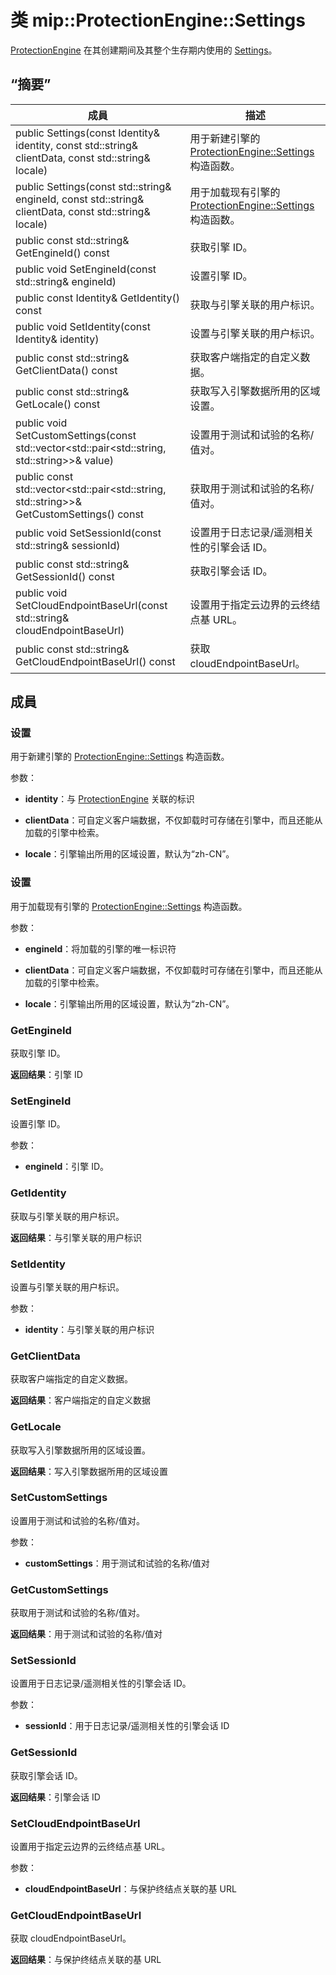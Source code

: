 # <a name="class-mipprotectionenginesettings"></a>类 mip::ProtectionEngine::Settings 
[ProtectionEngine](class_mip_protectionengine.md) 在其创建期间及其整个生存期内使用的 [Settings](class_mip_protectionengine_settings.md)。
  
## <a name="summary"></a>“摘要”
 成員                        | 描述                                
--------------------------------|---------------------------------------------
 public Settings(const Identity& identity, const std::string& clientData, const std::string& locale)  |  用于新建引擎的 [ProtectionEngine::Settings](class_mip_protectionengine_settings.md) 构造函数。
 public Settings(const std::string& engineId, const std::string& clientData, const std::string& locale)  |  用于加载现有引擎的 [ProtectionEngine::Settings](class_mip_protectionengine_settings.md) 构造函数。
 public const std::string& GetEngineId() const  |  获取引擎 ID。
 public void SetEngineId(const std::string& engineId)  |  设置引擎 ID。
 public const Identity& GetIdentity() const  |  获取与引擎关联的用户标识。
 public void SetIdentity(const Identity& identity)  |  设置与引擎关联的用户标识。
 public const std::string& GetClientData() const  |  获取客户端指定的自定义数据。
 public const std::string& GetLocale() const  |  获取写入引擎数据所用的区域设置。
public void SetCustomSettings(const std::vector<std::pair<std::string, std::string>>& value)  |  设置用于测试和试验的名称/值对。
public const std::vector<std::pair<std::string, std::string>>& GetCustomSettings() const  |  获取用于测试和试验的名称/值对。
 public void SetSessionId(const std::string& sessionId)  |  设置用于日志记录/遥测相关性的引擎会话 ID。
 public const std::string& GetSessionId() const  |  获取引擎会话 ID。
 public void SetCloudEndpointBaseUrl(const std::string& cloudEndpointBaseUrl)  |  设置用于指定云边界的云终结点基 URL。
 public const std::string& GetCloudEndpointBaseUrl() const  |  获取 cloudEndpointBaseUrl。
  
## <a name="members"></a>成員
  
### <a name="settings"></a>设置
用于新建引擎的 [ProtectionEngine::Settings](class_mip_protectionengine_settings.md) 构造函数。

参数：  
* **identity**：与 [ProtectionEngine](class_mip_protectionengine.md) 关联的标识


* **clientData**：可自定义客户端数据，不仅卸载时可存储在引擎中，而且还能从加载的引擎中检索。 


* **locale**：引擎输出所用的区域设置，默认为“zh-CN”。


  
### <a name="settings"></a>设置
用于加载现有引擎的 [ProtectionEngine::Settings](class_mip_protectionengine_settings.md) 构造函数。

参数：  
* **engineId**：将加载的引擎的唯一标识符 


* **clientData**：可自定义客户端数据，不仅卸载时可存储在引擎中，而且还能从加载的引擎中检索。 


* **locale**：引擎输出所用的区域设置，默认为“zh-CN”。


  
### <a name="getengineid"></a>GetEngineId
获取引擎 ID。

  
**返回结果**：引擎 ID
  
### <a name="setengineid"></a>SetEngineId
设置引擎 ID。

参数：  
* **engineId**：引擎 ID。


  
### <a name="getidentity"></a>GetIdentity
获取与引擎关联的用户标识。

  
**返回结果**：与引擎关联的用户标识
  
### <a name="setidentity"></a>SetIdentity
设置与引擎关联的用户标识。

参数：  
* **identity**：与引擎关联的用户标识


  
### <a name="getclientdata"></a>GetClientData
获取客户端指定的自定义数据。

  
**返回结果**：客户端指定的自定义数据
  
### <a name="getlocale"></a>GetLocale
获取写入引擎数据所用的区域设置。

  
**返回结果**：写入引擎数据所用的区域设置
  
### <a name="setcustomsettings"></a>SetCustomSettings
设置用于测试和试验的名称/值对。

参数：  
* **customSettings**：用于测试和试验的名称/值对


  
### <a name="getcustomsettings"></a>GetCustomSettings
获取用于测试和试验的名称/值对。

  
**返回结果**：用于测试和试验的名称/值对
  
### <a name="setsessionid"></a>SetSessionId
设置用于日志记录/遥测相关性的引擎会话 ID。

参数：  
* **sessionId**：用于日志记录/遥测相关性的引擎会话 ID


  
### <a name="getsessionid"></a>GetSessionId
获取引擎会话 ID。

  
**返回结果**：引擎会话 ID
  
### <a name="setcloudendpointbaseurl"></a>SetCloudEndpointBaseUrl
设置用于指定云边界的云终结点基 URL。

参数：  
* **cloudEndpointBaseUrl**：与保护终结点关联的基 URL


  
### <a name="getcloudendpointbaseurl"></a>GetCloudEndpointBaseUrl
获取 cloudEndpointBaseUrl。

  
**返回结果**：与保护终结点关联的基 URL